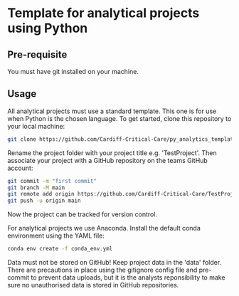 # Template for analytical projects using Python

## Pre-requisite

You must have git installed on your machine.

## Usage

All analytical projects must use a standard template. This one is for use when Python is the chosen language. To get started, clone this repository to your local machine:

```bash
git clone https://github.com/Cardiff-Critical-Care/py_analytics_template.git
```

Rename the project folder with your project title e.g. 'TestProject'. Then associate your project with a GitHub repository on the teams GitHub account:

```bash
git commit -m "first commit"
git branch -M main
git remote add origin https://github.com/Cardiff-Critical-Care/TestProject.git
git push -u origin main
```

Now the project can be tracked for version control. 

For analytical projects we use Anaconda. Install the default conda environment using the YAML file:

```bash
conda env create -f conda_env.yml
```

Data must not be stored on GitHub! Keep project data in the 'data' folder. There are precautions in place using the gitignore config file and pre-commit to prevent data uploads, but it is the analysts reponsibility to make sure no unauthorised data is stored in GitHub repositories.
